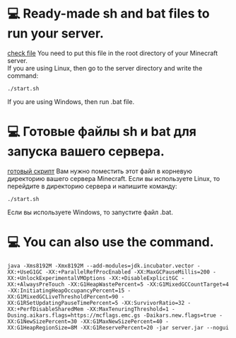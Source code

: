 # 💻 Ready-made sh and bat files to run your server.
[check file](StartFiles/start.sh "start.sh")
You need to put this file in the root directory of your Minecraft server.<br>
If you are using Linux, then go to the server directory and write the command:
```
./start.sh
```
If you are using Windows, then run .bat file.

# 💻 Готовые файлы sh и bat для запуска вашего сервера.
[готовый скрипт](StartFiles/start.sh "start.sh")
Вам нужно поместить этот файл в корневую директорию вашего сервера Minecraft.
Если вы используете Linux, то перейдите в директорию сервера и напишите команду:
```
./start.sh
```
Если вы используете Windows, то запустите файл .bat.

# 💻 You can also use the command.
```
java -Xms8192M -Xmx8192M --add-modules=jdk.incubator.vector -XX:+UseG1GC -XX:+ParallelRefProcEnabled -XX:MaxGCPauseMillis=200 -XX:+UnlockExperimentalVMOptions -XX:+DisableExplicitGC -XX:+AlwaysPreTouch -XX:G1HeapWastePercent=5 -XX:G1MixedGCCountTarget=4 -XX:InitiatingHeapOccupancyPercent=15 -XX:G1MixedGCLiveThresholdPercent=90 -XX:G1RSetUpdatingPauseTimePercent=5 -XX:SurvivorRatio=32 -XX:+PerfDisableSharedMem -XX:MaxTenuringThreshold=1 -Dusing.aikars.flags=https://mcflags.emc.gs -Daikars.new.flags=true -XX:G1NewSizePercent=30 -XX:G1MaxNewSizePercent=40 -XX:G1HeapRegionSize=8M -XX:G1ReservePercent=20 -jar server.jar --nogui
```

